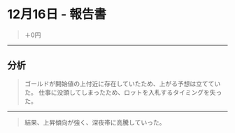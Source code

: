 # 12月16日 - 報告書

> ＋0円

---

## 分析

> ゴールドが開始値の上付近に存在していたため、上がる予想は立てていた。
> 仕事に没頭してしまったため、ロットを入札するタイミングを失った。

---

> 結果、上昇傾向が強く、深夜帯に高騰していった。
